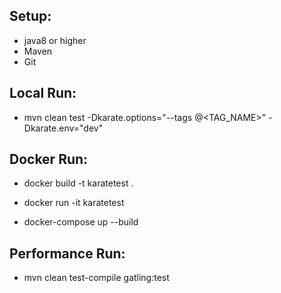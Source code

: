 ## Setup:
* java8 or higher
* Maven
* Git

## Local Run:
* mvn  clean test -Dkarate.options="--tags @<TAG_NAME>" -Dkarate.env="dev"

## Docker Run:
- docker build -t karatetest .
- docker run -it karatetest  

- docker-compose up --build

## Performance Run:
- mvn clean test-compile gatling:test
  
